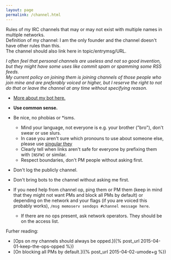 ```yaml
---
layout: page
permalink: /channel.html
---
```


Rules of my IRC channels that may or may not exist with multiple names
in multiple networks.<br/>Definition of my channel: I am the only founder
and the channel doesn't have other rules than this.<br/>The channel should
also link here in topic/entrymsg/URL.

*I often feel that personal channels are useless and not so good invention,
but they might have some uses like commit spam or spamming some RSS feeds.
<br/>
My current policy on joining them is joining channels of those people who
join mine and are preferably voiced or higher, but I reserve the right to
not do that or leave the channel at any time without specifying reason.*

* [More about my bot here.](bot.html)

* **Use common sense.**
* Be nice, no phobias or \*isms.
    * Mind your language, not everyone is e.g. your brother ("bro"), don't
      swear or use slurs.
    * In case you aren't sure which pronouns to use about someone else,
      please use [singular they](https://en.wikipedia.org/wiki/Singular_they)
    * Clearly tell when links aren't safe for everyone by prefixing them
      with `[NSFW]` or similar.
    * Respect boundaries, don't PM people without asking first.
* Don't log the publicly channel.
* Don't bring bots to the channel without asking me first.
* If you need help from channel op, ping them or PM them (keep in mind that
  they might not want PMs and block all PMs by default) or depending on
  the network and your flags (if you are voiced this probably works),
  `/msg memoserv sendops #channel message here`.
    * If there are no ops present, ask network operators. They should be
      on the access list.

Furher reading:

* [Ops on my channels should always be opped.]({% post_url 2015-04-01-keep-the-ops-opped %})
* [On blocking all PMs by default.]({% post_url 2015-04-02-umode+g %})

